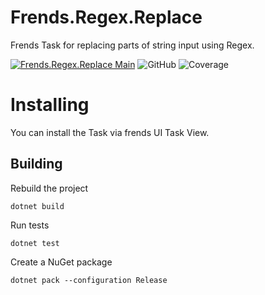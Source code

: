 # Frends.Regex.Replace
Frends Task for replacing parts of string input using Regex.

[![Frends.Regex.Replace Main](https://github.com/FrendsPlatform/Frends.Regex/actions/workflows/Replace_build_and_test_on_main.yml/badge.svg)](https://github.com/FrendsPlatform/Frends.Regex/actions/workflows/Replace_build_and_test_on_main.yml)
![GitHub](https://img.shields.io/github/license/FrendsPlatform/Frends.Regex?label=License)
![Coverage](https://app-github-custom-badges.azurewebsites.net/Badge?key=FrendsPlatform/Frends.Regex/Frends.Regex.Replace|main)

# Installing

You can install the Task via frends UI Task View.

## Building


Rebuild the project

`dotnet build`

Run tests

`dotnet test`


Create a NuGet package

`dotnet pack --configuration Release`